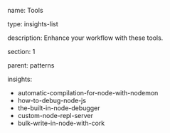 name: Tools

type: insights-list

description: Enhance your workflow with these tools. 

section: 1

parent: patterns

insights:
  - automatic-compilation-for-node-with-nodemon
  - how-to-debug-node-js
  - the-built-in-node-debugger
  - custom-node-repl-server
  - bulk-write-in-node-with-cork
